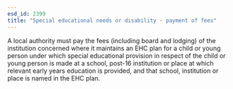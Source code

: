 ```yaml
---
esd_id: 2399
title: "Special educational needs or disability - payment of fees"
---
```


A local authority must pay the fees (including board and lodging) of the institution concerned where it maintains an EHC plan for a child or young person under which special educational provision in respect of the child or young person is made at a school, post-16 institution or place at which relevant early years education is provided, and that school, institution or place is named in the EHC plan.

